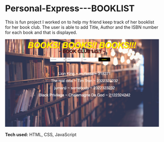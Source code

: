 # Personal-Express---BOOKLIST

This is fun project I worked on to help my friend keep track of her booklist for her book club.
The user is able to add Title, Author and the ISBN number for each book and that is displayed.

![alt tag](booklistSS.png)



**Tech used:** HTML, CSS, JavaScript


